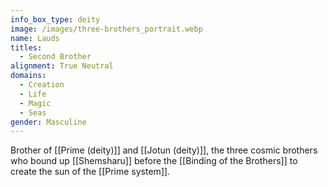 ```yaml
---
info_box_type: deity
image: /images/three-brothers_portrait.webp
name: Lauds
titles:
  - Second Brother
alignment: True Neutral
domains:
  - Creation
  - Life
  - Magic
  - Seas
gender: Masculine
---
```

Brother of [[Prime (deity)]] and [[Jotun (deity)]], the three cosmic brothers who bound up [[Shemsharu]] before the [[Binding of the Brothers]] to create the sun of the [[Prime system]].